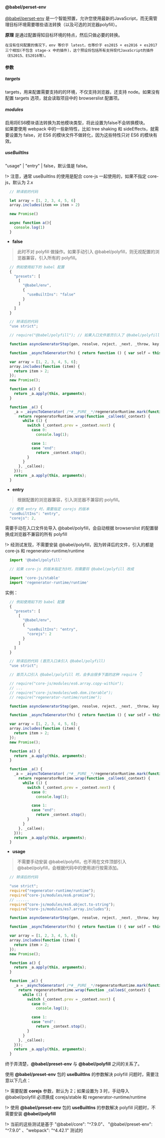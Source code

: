 

#### @babel/perset-env

[@babel/perset-env](https://www.babeljs.cn/docs/babel-preset-env) 是一个智能预置，允许您使用最新的JavaScript，而无需管理目标环境需要哪些语法转换（以及可选的浏览器polyfill）。  

**原理** 是通过配置得知目标环境的特点，然后只做必要的转换。    

    在没有任何配置的情况下，env 等价于 latest，也等价于 es2015 + es2016 + es2017 三个相加(不包含 stage-x 中的插件)，这个预设将包括所有支持现代JavaScript的插件（ES2015、ES2016等）。 


#### 参数

##### targets
targets，用来配置需要支持的的环境，不仅支持浏览器，还支持 node。如果没有配置 targets 选项，就会读取项目中的 browserslist 配置项。

##### modules
启用将ES6模块语法转换为其他模块类型，将此设置为false不会转换模块。  
如果要使用 webpack 中的一些新特性，比如 tree shaking 和 sideEffects，就需要设置为 false，对 ES6 的模块文件不做转化，因为这些特性只对 ES6 的模块有效。

##### useBuiltIns
"usage" | "entry" | false，默认值是 false。  

!> 注意，通常 useBuiltIns 的使用是配合 core-js 一起使用的，如果不指定 core-js，默认为 2.x

```javascript
  // 转译前的代码

  let array = [1, 2, 3, 4, 5, 6]
  array.includes(item => item > 2)

  new Promise()

  async function a(){
    console.log(1)
  }

```

* **false** 

> 此时不对 polyfill 做操作。如果手动引入 @babel/polyfill，则无视配置的浏览器兼容，引入所有的 polyfill。

```javascript
  // 例如使用如下的 babel 配置
  {
    "presets": [
      [
        "@babel/env",
        {
          "useBuiltIns": "false"
        }
      ]
    ]
  }

  // 转译后的代码
  "use strict";

  // require("@babel/polyfill"); // 如果入口文件首页引入了 @babel/polyfill，则转译后的代码会多这一句

  function asyncGeneratorStep(gen, resolve, reject, _next, _throw, key, arg) { try { var info = gen[key](arg); var value = info.value; } catch (error) { reject(error); return; } if (info.done) { resolve(value); } else { Promise.resolve(value).then(_next, _throw); } }

  function _asyncToGenerator(fn) { return function () { var self = this, args = arguments; return new Promise(function (resolve, reject) { var gen = fn.apply(self, args); function _next(value) { asyncGeneratorStep(gen, resolve, reject, _next, _throw, "next", value); } function _throw(err) { asyncGeneratorStep(gen, resolve, reject, _next, _throw, "throw", err); } _next(undefined); }); }; }

  var array = [1, 2, 3, 4, 5, 6];
  array.includes(function (item) {
    return item > 2;
  });
  new Promise();

  function a() {
    return _a.apply(this, arguments);
  }

  function _a() {
    _a = _asyncToGenerator( /*#__PURE__*/regeneratorRuntime.mark(function _callee() {
      return regeneratorRuntime.wrap(function _callee$(_context) {
        while (1) {
          switch (_context.prev = _context.next) {
            case 0:
              console.log(1);

            case 1:
            case "end":
              return _context.stop();
          }
        }
      }, _callee);
    }));
    return _a.apply(this, arguments);
  }

```

* **entry** 

> 根据配置的浏览器兼容，引入浏览器不兼容的 polyfill。  
```JavaScript
  // 使用 entry 时，需要指定 corejs 的版本
  "useBuiltIns": "entry",
  "corejs": 2,

```

需要手动在入口文件处导入 @babel/polyfill，会自动根据 browserslist 的配置替换成浏览器不兼容的所有 polyfill

!> 经测试发现，不需要安装 @babel/polyfill，因为转译后的文件，引入的都是 core-js 和 regenerator-runtime/runtime
```javascript
  import '@babel/polyfill' 

  // 如果 core-js 的版本指定为3时，则需要将 @babel/polyfill 改成

  import 'core-js/stable'
  import 'regenerator-runtime/runtime'
```

实例：
```javascript
  // 例如使用如下的 babel 配置
  {
    "presets": [
      [
        "@babel/env",
        {
          "useBuiltIns": "entry",
          "corejs": 2
        }
      ]
    ]
  }

  // 转译后的代码 (首页入口未引入 @babel/polyfill)
  "use strict";

  // 首页入口引入 @babel/polyfill 时，会多出很多下面的这种 require 👇

  // require("core-js/modules/es6.array.copy-within");
  // ...
  // require("core-js/modules/web.dom.iterable");
  // require("regenerator-runtime/runtime");

  function asyncGeneratorStep(gen, resolve, reject, _next, _throw, key, arg) { try { var info = gen[key](arg); var value = info.value; } catch (error) { reject(error); return; } if (info.done) { resolve(value); } else { Promise.resolve(value).then(_next, _throw); } }

  function _asyncToGenerator(fn) { return function () { var self = this, args = arguments; return new Promise(function (resolve, reject) { var gen = fn.apply(self, args); function _next(value) { asyncGeneratorStep(gen, resolve, reject, _next, _throw, "next", value); } function _throw(err) { asyncGeneratorStep(gen, resolve, reject, _next, _throw, "throw", err); } _next(undefined); }); }; }

  var array = [1, 2, 3, 4, 5, 6];
  array.includes(function (item) {
    return item > 2;
  });
  new Promise();

  function a() {
    return _a.apply(this, arguments);
  }

  function _a() {
    _a = _asyncToGenerator( /*#__PURE__*/regeneratorRuntime.mark(function _callee() {
      return regeneratorRuntime.wrap(function _callee$(_context) {
        while (1) {
          switch (_context.prev = _context.next) {
            case 0:
              console.log(1);

            case 1:
            case "end":
              return _context.stop();
          }
        }
      }, _callee);
    }));
    return _a.apply(this, arguments);
  }

```

* **usage**   

> 不需要手动安装 @babel/polyfill，也不用在文件顶部引入 @babel/polyfill，会根据代码中的使用进行按需添加。 


```javascript
  // 转译后的代码

  "use strict";
  require("regenerator-runtime/runtime");
  require("core-js/modules/es6.promise");
  // ......
  require("core-js/modules/es6.object.to-string");
  require("core-js/modules/es7.array.includes");

  function asyncGeneratorStep(gen, resolve, reject, _next, _throw, key, arg) { try { var info = gen[key](arg); var value = info.value; } catch (error) { reject(error); return; } if (info.done) { resolve(value); } else { Promise.resolve(value).then(_next, _throw); } }

  function _asyncToGenerator(fn) { return function () { var self = this, args = arguments; return new Promise(function (resolve, reject) { var gen = fn.apply(self, args); function _next(value) { asyncGeneratorStep(gen, resolve, reject, _next, _throw, "next", value); } function _throw(err) { asyncGeneratorStep(gen, resolve, reject, _next, _throw, "throw", err); } _next(undefined); }); }; }

  var array = [1, 2, 3, 4, 5, 6];
  array.includes(function (item) {
    return item > 2;
  });
  new Promise();

  function a() {
    return _a.apply(this, arguments);
  }

  function _a() {
    _a = _asyncToGenerator( /*#__PURE__*/regeneratorRuntime.mark(function _callee() {
      return regeneratorRuntime.wrap(function _callee$(_context) {
        while (1) {
          switch (_context.prev = _context.next) {
            case 0:
              console.log(1);

            case 1:
            case "end":
              return _context.stop();
          }
        }
      }, _callee);
    }));
    return _a.apply(this, arguments);
  }
```

终于弄清楚，**@babel/preset-env** 与 **@babel/polyfill** 之间的关系了。  

使用 **@babel/preset-env** 包的 **useBuiltIns** 的参数解决 polyfill 问题时，需要注意以下几点：

!> 需要配置 **corejs** 参数，默认为 2；如果设置为 3 时，手动导入 @babel/polyfill 必须换成 corejs/stable 和 regenerator-runtime/runtime

!> 使用 **@babel/preset-env** 包的 **useBuiltIns** 的参数解决 polyfill 问题时，不需要安装 **@babel/polyfill**

!> 当前的这些测试是基于 "@babel/core": "^7.9.0"、 "@babel/preset-env": "^7.9.0" 、"webpack": "^4.42.1" 测试的

